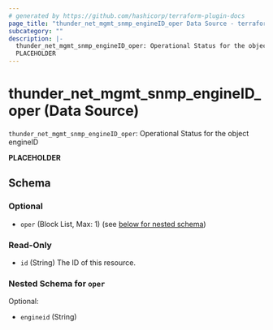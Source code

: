 ```yaml
---
# generated by https://github.com/hashicorp/terraform-plugin-docs
page_title: "thunder_net_mgmt_snmp_engineID_oper Data Source - terraform-provider-thunder"
subcategory: ""
description: |-
  thunder_net_mgmt_snmp_engineID_oper: Operational Status for the object engineID
  PLACEHOLDER
---
```


# thunder_net_mgmt_snmp_engineID_oper (Data Source)

`thunder_net_mgmt_snmp_engineID_oper`: Operational Status for the object engineID

__PLACEHOLDER__



<!-- schema generated by tfplugindocs -->
## Schema

### Optional

- `oper` (Block List, Max: 1) (see [below for nested schema](#nestedblock--oper))

### Read-Only

- `id` (String) The ID of this resource.

<a id="nestedblock--oper"></a>
### Nested Schema for `oper`

Optional:

- `engineid` (String)


